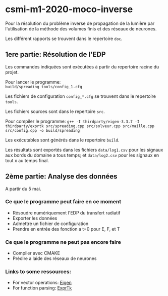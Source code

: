 # csmi-m1-2020-moco-inverse

Pour la résolution du problème inverse de propagation de la lumière par l'utilisation de la méthode des volumes finis et des réseaux de neurones.  

Les différent rapports se trouvent dans le repertoire `doc`.

## __1ere partie: Résolution de l'EDP__    
Les commandes indiquées sont exécutées à partir du repertoire racine du projet.   

Pour lancer le programme:  
`build/spreading tools/config_1.cfg`     

Les fichiers de configuration `config_*.cfg` se trouvent dans le repertoire `tools`.   

Les fichiers sources sont dans le repertoire `src`.   

Pour compiler le programme: 
`g++ -I thirdparty/eigen-3.3.7 -I thirdparty/exprtk src/spreading.cpp src/solveur.cpp src/maille.cpp src/config.cpp -o build/spreading`   

Les exécutables sont générés dans le repertoire `build`.    

Les résultats sont exportés dans les fichiers `data/log1.csv` pour les signaux aux bords du domaine a tous temps; et `data/log2.csv` pour les signaux en tout x au temps final.


## __2ème partie: Analyse des données__   
A partir du 5 mai.


### Ce que le programme peut faire en ce moment
- Résoudre numériquement l'EDP du transfert radiatif
- Exporter les données   
- Admettre un fichier de configuration
- Prendre en entrée des fonction a t=0 pour E, F, et T 

### Ce que le programme ne peut pas encore faire  
- Compiler avec CMAKE
- Prédire a laide des réseaux de neurones   

### Links to some ressources:
- For vector operations: [Eigen](https://eigen.tuxfamily.org/dox/GettingStarted.html) 
- For function parsing: [ExprTk](http://www.partow.net/programming/exprtk/)

